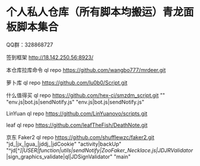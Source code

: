 # 个人私人仓库（所有脚本均搬运）青龙面板脚本集合

QQ群：328868727

签到框架
http://18.142.250.56:8923/

本仓库拉库命令
ql repo https://github.com/wangbo777/mrdeer.git

萝卜库
ql repo https://github.com/lu0b0/Script.git

什么值得买
ql repo https://github.com/hex-ci/smzdm_script.git "" "env.js|bot.js|sendNotify.js" "env.js|bot.js|sendNotify.js"

LinYuan
ql repo https://github.com/LinYuanovo/scripts.git

leaf
ql repo https://github.com/leafTheFish/DeathNote.git

京东
Faker2
ql repo https://github.com/shufflewzc/faker2.git "jd_|jx_|gua_|jddj_|jdCookie" "activity|backUp" "^jd[^_]|USER|function|utils|sendNotify|ZooFaker_Necklace.js|JDJRValidator_|sign_graphics_validate|ql|JDSignValidator" "main"
